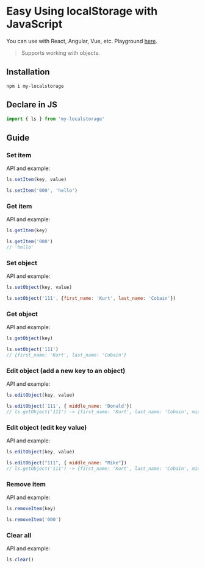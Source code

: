 # Easy Using localStorage with JavaScript

You can use with React, Angular, Vue, etc. Playground [here](https://codesandbox.io/s/my-localstorage-drzxj).

> Supports working with objects.

## Installation
```
npm i my-localstorage
```

## Declare in JS
```js
import { ls } from 'my-localstorage'
```

## Guide

### Set item
API and example:
```js
ls.setItem(key, value)
```
```js
ls.setItem('000', 'hello')
```

### Get item
API and example:
```js
ls.getItem(key)
```
```js
ls.getItem('000')
// 'hello'
```

### Set object
API and example:
```js
ls.setObject(key, value)
```
```js
ls.setObject('111', {first_name: 'Kurt', last_name: 'Cobain'})
```


### Get object
API and example:
```js
ls.getObject(key)
```
```js
ls.setObject('111')
// {first_name: 'Kurt', last_name: 'Cobain'}
```

### Edit object (add a new key to an object)
API and example:
```js
ls.editObject(key, value)
```
```js
ls.editObject('111', { middle_name: 'Donald'})
// ls.getObject('111') -> {first_name: 'Kurt', last_name: 'Cobain', middle_name: 'Donald'}
```

### Edit object (edit key value)
API and example:
```js
ls.editObject(key, value)
```
```js
ls.editObject("111", { middle_name: "Mike"})
// ls.getObject('111') -> {first_name: 'Kurt', last_name: 'Cobain', middle_name: 'Mike'}
```

### Remove item
API and example:
```js
ls.removeItem(key)
```
```js
ls.removeItem('000')
```

### Clear all
API and example:
```js
ls.clear()
```
